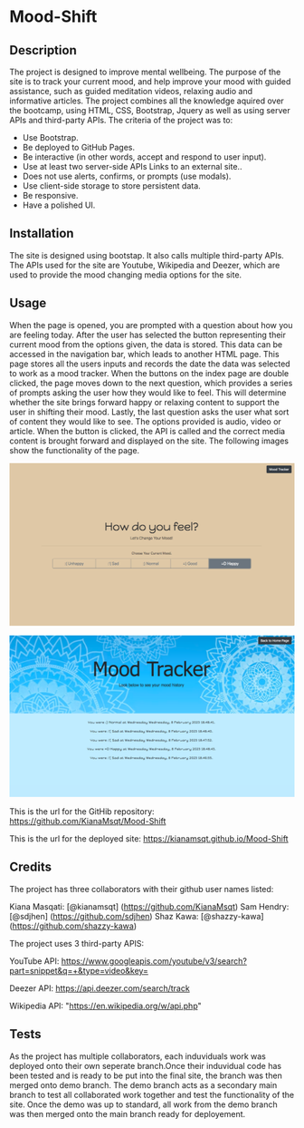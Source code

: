# Mood-Shift
## Description

The project is designed to improve mental wellbeing. The purpose of the site is to track your current mood, and help improve your mood with guided assistance, such as guided meditation videos, relaxing audio and informative articles. The project combines all the knowledge aquired over the bootcamp, using HTML, CSS, Bootstrap, Jquery as well as using server APIs and third-party APIs. The criteria of the project was to:

* Use Bootstrap.
* Be deployed to GitHub Pages.
* Be interactive (in other words, accept and respond to user input).
* Use at least two server-side APIs Links to an external site..
* Does not use alerts, confirms, or prompts (use modals).
* Use client-side storage to store persistent data.
* Be responsive.
* Have a polished UI.

## Installation

The site is designed using bootstap. It also calls multiple third-party APIs. The APIs used for the site are Youtube, Wikipedia and Deezer, which are used to provide the mood changing media options for the site. 

## Usage

When the page is opened, you are prompted with a question about how you are feeling today. After the user has selected the button representing their current mood from the options given, the data is stored. This data can be accessed in the navigation bar, which leads to another HTML page. This page stores all the users inputs and records the date the data was selected to work as a mood tracker. When the buttons on the index page are double clicked, the page moves down to the next question, which provides a series of prompts asking the user how they would like to feel. This will determine whether the site brings forward happy or relaxing content to support the user in shifting their mood. Lastly, the last question asks the user what sort of content they would like to see. The options provided is audio, video or article. When the button is clicked, the API is called and the correct media content is brought forward and displayed on the site. The following images show the functionality of the page. 

![First page](assets/image/mood-shift-1.png)

![Mood Tracker Page](assets/image/moodtracker.png)

This is the url for the GitHib repository: https://github.com/KianaMsqt/Mood-Shift

This is the url for the deployed site: https://kianamsqt.github.io/Mood-Shift 

## Credits

The project has three collaborators with their github user names listed:

Kiana Masqati: [@kianamsqt] (https://github.com/KianaMsqt)
Sam Hendry: [@sdjhen] (https://github.com/sdjhen)
Shaz Kawa: [@shazzy-kawa] (https://github.com/shazzy-kawa)

The project uses 3 third-party APIS:

YouTube API: https://www.googleapis.com/youtube/v3/search?part=snippet&q=+&type=video&key=

Deezer API: https://api.deezer.com/search/track

Wikipedia API: "https://en.wikipedia.org/w/api.php" 


## Tests

As the project has multiple collaborators, each induviduals work was deployed onto their own seperate branch.Once their induvidual code has been tested and is ready to be put into the final site, the branch was then merged onto demo branch. The demo branch acts as a secondary main branch to test all collaborated work together and test the functionality of the site. Once the demo was up to standard, all work from the demo branch was then merged onto the main branch ready for deployement. 
